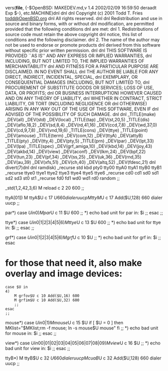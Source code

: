 vers(__file__,
	{-$OpenBSD: MAKEDEV.md,v 1.4 2002/02/09 16:59:50 deraadt Exp $-},
etc.MACHINE)dnl
dnl
dnl Copyright (c) 2001 Todd T. Fries <todd@OpenBSD.org>
dnl All rights reserved.
dnl
dnl Redistribution and use in source and binary forms, with or without
dnl modification, are permitted provided that the following conditions
dnl are met:
dnl 1. Redistributions of source code must retain the above copyright
dnl    notice, this list of conditions and the following disclaimer.
dnl 2. The name of the author may not be used to endorse or promote products
dnl    derived from this software without specific prior written permission.
dnl
dnl THIS SOFTWARE IS PROVIDED ``AS IS'' AND ANY EXPRESS OR IMPLIED WARRANTIES,
dnl INCLUDING, BUT NOT LIMITED TO, THE IMPLIED WARRANTIES OF MERCHANTABILITY
dnl AND FITNESS FOR A PARTICULAR PURPOSE ARE DISCLAIMED.  IN NO EVENT SHALL
dnl THE AUTHOR BE LIABLE FOR ANY DIRECT, INDIRECT, INCIDENTAL, SPECIAL,
dnl EXEMPLARY, OR CONSEQUENTIAL DAMAGES (INCLUDING, BUT NOT LIMITED TO,
dnl PROCUREMENT OF SUBSTITUTE GOODS OR SERVICES; LOSS OF USE, DATA, OR PROFITS;
dnl OR BUSINESS INTERRUPTION) HOWEVER CAUSED AND ON ANY THEORY OF LIABILITY,
dnl WHETHER IN CONTRACT, STRICT LIABILITY, OR TORT (INCLUDING NEGLIGENCE OR
dnl OTHERWISE) ARISING IN ANY WAY OUT OF THE USE OF THIS SOFTWARE, EVEN IF
dnl ADVISED OF THE POSSIBILITY OF SUCH DAMAGE.
dnl
dnl
_TITLE(make)
_DEV(all)
_DEV(std)
_DEV(local)
_TITLE(tap)
_DEV(st,20,5)
_TITLE(dis)
_DEV(aflo,18,2)
_DEV(sd,8,4)
_DEV(rd,41,16)
_DEV(ccd,7,8)
_DEV(wd,37,0)
_DEV(cd,9,7,8)
_DEV(vnd,19,6)
_TITLE(cons)
_DEV(ttye)
_TITLE(point)
_DEV(amouse)
_TITLE(term)
_DEV(com,12)
_DEV(ttyA)
_DEV(attyB)
_TITLE(pty)
_DEV(tty,4)
_DEV(pty,5)
_TITLE(prn)
_DEV(par)
_DEV(lpt,33)
_DEV(lpa)
_TITLE(spec)
_DEV(grf_amiga,10)
_DEV(kbd,14)
_DEV(joy,43)
_DEV(akbd,14)
_DEV(view)
_DEV(aconf)
_DEV(lkm,24)
_DEV(bpf,22)
_DEV(tun,23)
_DEV(pf,34)
_DEV(ss,25)
_DEV(uk,36)
_DEV(rnd,35)
_DEV(au,39)
_DEV(xfs,51)
_DEV(ch,40)
_DEV(altq,52)
_DEV(fdesc,21)
dnl
divert(7)dnl
dnl
ramdisk)
	_recurse std kbd pty0 tty00 ttyA0 ttyA1 ttyB0 ttyB1
	_recurse ttye0 ttye1 ttye2 ttye3 ttye4 ttye5 ttye6
	_recurse cd0 cd1 sd0 sd1 sd2 sd3 st0 st1
	_recurse fd0 fd1 wd0 wd1 rd0 random
	;;

_std(1,2,42,3,6)
	M reload	c 2 20 600
	;;

ttyA[01])
	M ttyA$U c 17 $U 660 dialer uucp
	M ttyM$U c 17 Add($U,128) 660 dialer uucp
	;;

par*)
	case $U in
	0)
		M par$U c 11 $U 600
		;;
	*)
		echo bad unit for par in: $i
		;;
	esac
	;;

ttye*)
	case $U in
	0|1|2|3|4|5|6)
		M ttye$U c 13 $U 600
		;;
	*)
		echo bad unit for ttye in: $i
		;;
	esac
	;;

grf*)
	case $U in
	0|1|2|3|4|5|6)
		M grf$U c 10 $U
		;;
	*)
		echo bad unit for grf in: $i
		;;
	esac
# for those that need it, also make overlay and image devices:
	case $U in
	4)
		M grfov$U c 10 Add($U,16) 600
		M grfim$U c 10 Add($U,32) 600
		;;
	esac
	;;

mouse*)
	case $U in
	0|1)
		M mouse$U c 15 $U
		if [ $U = 0 ]
		then 
			MKlist="$MKlist;rm -f mouse; ln -s mouse$U mouse"
		fi
		;;
	*)
		echo bad unit for mouse in: $i
		;;
	esac
	;;

view*)
	case $U in
	00|01|02|03|04|05|06|07|08|09)
		M view$U c 16 $U
		;;
	*)
		echo bad unit for view in: $i
		;;
	esac
	;;

ttyB*)
	M ttyB$U c 32 $U 660 dialer uucp
	M cuaB$U c 32 Add($U,128) 660 dialer uucp
	;;
